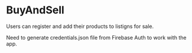 # BuyAndSell
Users can register and add their products to listigns for sale.

Need to generate credentials.json file from Firebase Auth to work with the app.
